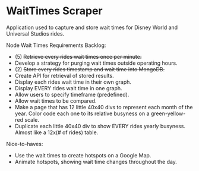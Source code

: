 # WaitTimes Scraper
Application used to capture and store wait times for Disney World and Universal Studios rides.

Node Wait Times Requirements
Backlog:

- (5) ~~Retrieve every rides wait times once per minute.~~
- Develop a strategy for purging wait times outside operating hours.
- (2) ~~Store every rides timestamp and wait time into MongoDB.~~
- Create API for retrieval of stored results.
- Display each rides wait time in their own graph.
- Display EVERY rides wait time in one graph.
- Allow users to specify timeframe (predefined).
- Allow wait times to be compared.
- Make a page that has 12 little 40x40 divs to represent each month of the year. Color code each one to its relative busyness on a green-yellow-red scale.
- Duplicate each little 40x40 div to show EVERY rides yearly busyness. Almost like a 12x(# of rides) table.


Nice-to-haves:
- Use the wait times to create hotspots on a Google Map.
- Animate hotspots, showing wait time changes throughout the day.
